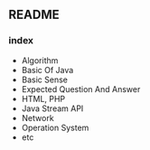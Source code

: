 ## README

### index

- Algorithm
- Basic Of Java
- Basic Sense
- Expected Question And Answer
- HTML, PHP
- Java Stream API
- Network
- Operation System
- etc


